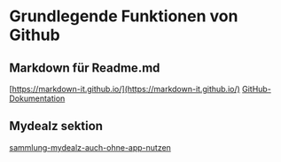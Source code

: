 # Grundlegende Funktionen von Github

## Markdown für Readme.md
[https://markdown-it.github.io/](https://markdown-it.github.io/)
[GitHub-Dokumentation](https://docs.github.com/de/get-started/writing-on-github/getting-started-with-writing-and-formatting-on-github/basic-writing-and-formatting-syntax)


## Mydealz sektion
[sammlung-mydealz-auch-ohne-app-nutzen](https://www.mydealz.de/diskussion/sammlung-mydealz-auch-ohne-app-nutzen-2035404)
